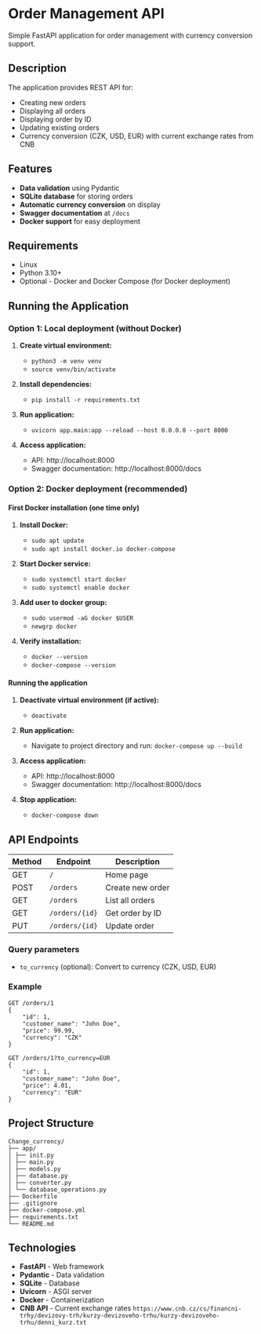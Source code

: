 # Order Management API

Simple FastAPI application for order management with currency conversion support.

## Description

The application provides REST API for:
- Creating new orders
- Displaying all orders
- Displaying order by ID
- Updating existing orders
- Currency conversion (CZK, USD, EUR) with current exchange rates from CNB

## Features

- **Data validation** using Pydantic
- **SQLite database** for storing orders
- **Automatic currency conversion** on display
- **Swagger documentation** at `/docs`
- **Docker support** for easy deployment

## Requirements

- Linux
- Python 3.10+
- Optional - Docker and Docker Compose (for Docker deployment)

## Running the Application

### Option 1: Local deployment (without Docker)

1. **Create virtual environment:**
    - `python3 -m venv venv`
    - `source venv/bin/activate`

2. **Install dependencies:**
    - `pip install -r requirements.txt`

3. **Run application:**
    - `uvicorn app.main:app --reload --host 0.0.0.0 --port 8000`


4. **Access application:**
    - API: http://localhost:8000
    - Swagger documentation: http://localhost:8000/docs

### Option 2: Docker deployment (recommended)

#### First Docker installation (one time only)

1. **Install Docker:**
    - `sudo apt update`
    - `sudo apt install docker.io docker-compose`

2. **Start Docker service:**
    - `sudo systemctl start docker`
    - `sudo systemctl enable docker`

3. **Add user to docker group:**
    - `sudo usermod -aG docker $USER`
    - `newgrp docker`

4. **Verify installation:**
    - `docker --version`
    - `docker-compose --version`


#### Running the application

1. **Deactivate virtual environment (if active):**
    - `deactivate`

2. **Run application:**
    - Navigate to project directory and run: `docker-compose up --build`

3. **Access application:**
    - API: http://localhost:8000
    - Swagger documentation: http://localhost:8000/docs

4. **Stop application:**
    - `docker-compose down`


## API Endpoints

| Method | Endpoint | Description |
|--------|----------|-------------|
| GET | `/` | Home page |
| POST | `/orders` | Create new order |
| GET | `/orders` | List all orders |
| GET | `/orders/{id}` | Get order by ID |
| PUT | `/orders/{id}` | Update order |

### Query parameters

- `to_currency` (optional): Convert to currency (CZK, USD, EUR)

### Example
```
GET /orders/1
{
    "id": 1,
    "customer_name": "John Doe",
    "price": 99.99,
    "currency": "CZK"
}

GET /orders/1?to_currency=EUR
{
    "id": 1,
    "customer_name": "John Doe",
    "price": 4.01,
    "currency": "EUR"
}
```


## Project Structure
    Change_currency/
    ├── app/
    │ ├── init.py
    │ ├── main.py
    │ ├── models.py
    │ ├── database.py
    │ ├── converter.py
    │ └── database_operations.py
    ├── Dockerfile
    ├── .gitignore
    ├── docker-compose.yml
    ├── requirements.txt
    └── README.md

## Technologies

- **FastAPI** - Web framework
- **Pydantic** - Data validation
- **SQLite** - Database
- **Uvicorn** - ASGI server
- **Docker** - Containerization
- **CNB API** - Current exchange rates `https://www.cnb.cz/cs/financni-trhy/devizovy-trh/kurzy-devizoveho-trhu/kurzy-devizoveho-trhu/denni_kurz.txt`


